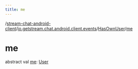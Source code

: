 ```yaml
---
title: me
---
```

/[stream-chat-android-client](../../index.md)/[io.getstream.chat.android.client.events](../index.md)/[HasOwnUser](index.md)/[me](me.md)  
  
  
  
# me  
abstract val [me](me.md): [User](../../io.getstream.chat.android.client.models/User/index.md)
